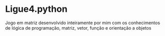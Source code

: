 # Ligue4.python
Jogo em matriz desenvolvido inteiramente por mim com os conhecimentos de lógica de programação, matriz, vetor, função e orientação a objetos
